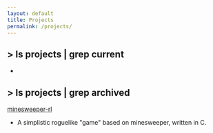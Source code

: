 ```yaml
---
layout: default
title: Projects
permalink: /projects/
---
```

## > ls projects | grep current
-

## > ls projects | grep archived
[minesweeper-rl](https://github.com/sherlach/minesweeper-rl)
- A simplistic roguelike "game" based on minesweeper, written in C.
